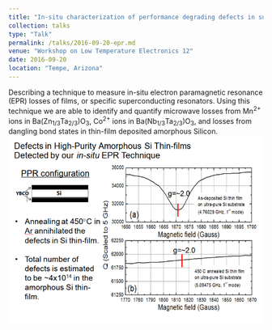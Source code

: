 ```yaml
---
title: "In-situ characterization of performance degrading defects in superconductor- dielectric microwave resonators"
collection: talks
type: "Talk"
permalink: /talks/2016-09-20-epr.md
venue: "Workshop on Low Temperature Electronics 12"
date: 2016-09-20
location: "Tempe, Arizona"
---
```

Describing a technique to measure in-situ electron paramagnetic resonance (EPR) losses of films, or specific superconducting resonators. Using this technique we are able to identify and quantify microwave losses from Mn<sup>2+</sup> ions in Ba(Zn<sub>1/3</sub>Ta<sub>2/3</sub>)O<sub>3</sub>, Co<sup>2+</sup> ions in Ba(Nb<sub>1/3</sub>Ta<sub>2/3</sub>)O<sub>3</sub>, and losses from dangling bond states in thin-film deposited amorphous Silicon.  
![amorphous Silicon summary slide](/images/EPR_losses_aSi.png)

